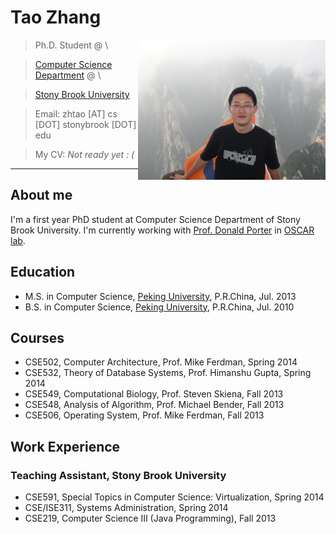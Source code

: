 
# Tao Zhang

<img src="imgs/zhtao.jpg" alt="Tao's Photo" style="float: right; width: 300px" />

>Ph.D. Student @ \

>[Computer Science Department](http://www.cs.stonybrook.edu) @ \

>[Stony Brook University](http://www.stonybrook.edu)

>Email: zhtao [AT] cs [DOT] stonybrook [DOT] edu

>My CV: *Not ready yet : (*

***

## About me

I'm a first year PhD student at Computer Science Department of Stony Brook University.
I'm currently working with [Prof. Donald Porter](http://www.cs.stonybrook.edu/~porter/) in [OSCAR lab](http://oscar.cs.stonybrook.edu/).

## Education
* M.S. in Computer Science, [Peking University](http://www.pku.edu.cn/), P.R.China, Jul. 2013
* B.S. in Computer Science, [Peking University](http://www.pku.edu.cn/), P.R.China, Jul. 2010

## Courses
* CSE502, Computer Architecture, Prof. Mike Ferdman, Spring 2014
* CSE532, Theory of Database Systems, Prof. Himanshu Gupta, Spring 2014
* CSE549, Computational Biology, Prof. Steven Skiena, Fall 2013
* CSE548, Analysis of Algorithm, Prof. Michael Bender, Fall 2013
* CSE506, Operating System, Prof. Mike Ferdman, Fall 2013

## Work Experience
### Teaching Assistant, Stony Brook University
* CSE591, Special Topics in Computer Science: Virtualization, Spring 2014
* CSE/ISE311, Systems Administration, Spring 2014
* CSE219, Computer Science III (Java Programming), Fall 2013
